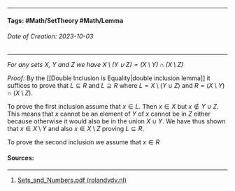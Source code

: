 __________________________________________________________________________
#### **Tags:** #Math/SetTheory #Math/Lemma 
###### *Date of Creation: 2023-10-03*
__________________________________________________________________________

*For any sets $X$, $Y$ and $Z$ we have $X \setminus (Y \cup Z) = (X \setminus Y) \cap (X \setminus Z)$*

*Proof:* By the [[Double Inclusion is Equality|double inclusion lemma]] it suffices to prove that $L \subseteq R$ and $L \supseteq R$ where $L = X \setminus (Y \cup Z)$ and $R = (X \setminus Y) \cap (X \setminus Z)$.

To prove the first inclusion assume that $x \in L$. Then $x \in X$ but $x \notin Y \cup Z$. This means that $x$ cannot be an element of $Y$ of $x$ cannot be in $Z$ either because otherwise it would also be in the union $X \cup Y$. We have thus shown that $x \in X \setminus Y$ and also $x \in X \setminus Z$ proving $L \subseteq R$.

To prove the second inclusion we assume that $x \in R$ 
#### Sources:
__________________________________________________________________________
1. [Sets_and_Numbers.pdf (rolandvdv.nl)](https://www.rolandvdv.nl/Sets_and_Numbers.pdf)